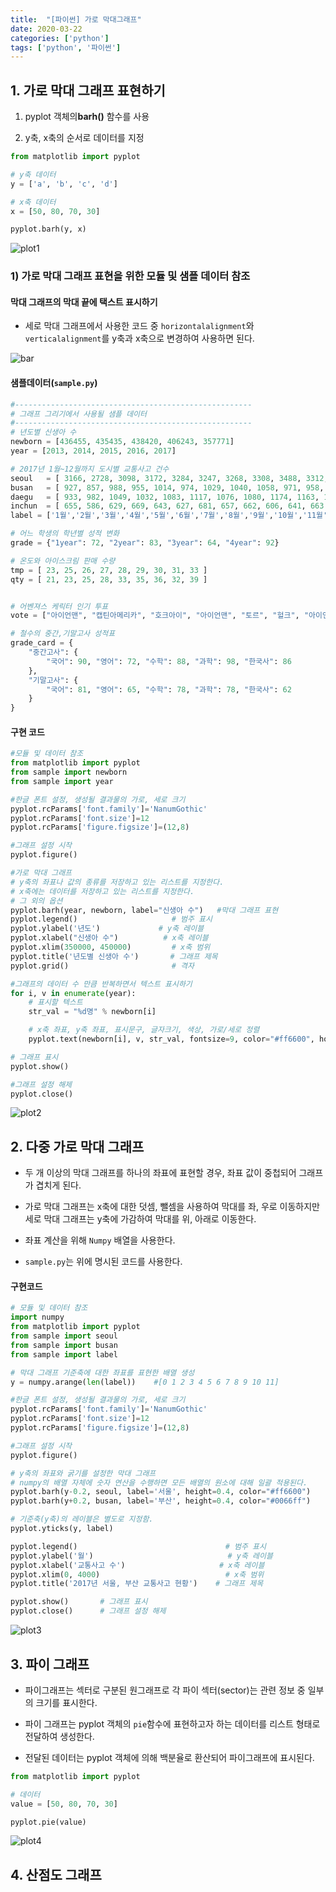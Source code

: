 ```yaml
---
title:  "[파이썬] 가로 막대그래프"
date: 2020-03-22
categories: ['python']
tags: ['python', '파이썬']
---
```

## 1. 가로 막대 그래프 표현하기

1. pyplot 객체의**barh()** 함수를 사용

2. y축, x축의 순서로 데이터를 지정

```python
from matplotlib import pyplot

# y축 데이터
y = ['a', 'b', 'c', 'd']

# x축 데이터
x = [50, 80, 70, 30]

pyplot.barh(y, x)
```

![plot1](/assets/Images/chapter29/1_plot.JPG)

### 1) 가로 막대 그래프 표현을 위한 모듈 및 샘플 데이터 참조

#### 막대 그래프의 막대 끝에 택스트 표시하기

- 세로 막대 그래프에서 사용한 코드 중 `horizontalalignment`와 `verticalalignment`를 y축과 x축으로 변경하여 사용하면 된다.

![bar](/assets/Images/chapter29/2_bar.JPG)

#### 샘플데이터(`sample.py`)

```python
#-----------------------------------------------------
# 그래프 그리기에서 사용될 샘플 데이터
#-----------------------------------------------------
# 년도별 신생아 수
newborn = [436455, 435435, 438420, 406243, 357771]
year = [2013, 2014, 2015, 2016, 2017]

# 2017년 1월~12월까지 도시별 교통사고 건수
seoul   = [ 3166, 2728, 3098, 3172, 3284, 3247, 3268, 3308, 3488, 3312, 3375, 3179 ]
busan   = [ 927, 857, 988, 955, 1014, 974, 1029, 1040, 1058, 971, 958, 982 ]
daegu   = [ 933, 982, 1049, 1032, 1083, 1117, 1076, 1080, 1174, 1163, 1146, 1135 ]
inchun  = [ 655, 586, 629, 669, 643, 627, 681, 657, 662, 606, 641, 663 ]
label = ['1월','2월','3월','4월','5월','6월','7월','8월','9월','10월','11월','12월']

# 어느 학생의 학년별 성적 변화
grade = {"1year": 72, "2year": 83, "3year": 64, "4year": 92}

# 온도와 아이스크림 판매 수량
tmp = [ 23, 25, 26, 27, 28, 29, 30, 31, 33 ]
qty = [ 21, 23, 25, 28, 33, 35, 36, 32, 39 ]


# 어벤져스 케릭터 인기 투표
vote = ["아이언맨", "캡틴아메리카", "호크아이", "아이언맨", "토르", "헐크", "아이언맨", "토르", "블랙위도우", "아이언맨", "아이언맨", "캡틴아메리카", "아이언맨", "토르", "헐크", "아이언맨", "토르", "블랙위도우", "호크아이", "아이언맨", "아이언맨", "캡틴아메리카", "아이언맨", "토르", "헐크", "아이언맨", "토르", "블랙위도우", "아이언맨", "캡틴아메리카", "아이언맨", "토르", "헐크", "아이언맨", "토르", "아이언맨", "블랙위도우", "아이언맨", "캡틴아메리카", "아이언맨", "호크아이", "토르", "헐크", "아이언맨", "토르", "아이언맨", "블랙위도우", "토르", "헐크", "아이언맨", "토르", "블랙위도우", "토르", "헐크", "아이언맨", "아이언맨", "호크아이", "토르", "블랙위도우", "아이언맨", "토르", "아이언맨", "토르", "아이언맨", "토르", "아이언맨", "아이언맨", "캡틴아메리카", "아이언맨", "토르", "아이언맨", "캡틴아메리카", "아이언맨", "토르", "캡틴아메리카", "블랙위도우", "아이언맨", "캡틴아메리카", "아이언맨", "토르", "캡틴아메리카", "헐크", "아이언맨", "토르", "블랙위도우", "아이언맨", "캡틴아메리카", "아이언맨", "토르", "헐크", "아이언맨", "토르", "아이언맨", "블랙위도우", "아이언맨", "캡틴아메리카", "아이언맨", "캡틴아메리카", "토르", "헐크", "아이언맨", "토르", "캡틴아메리카", "캡틴아메리카", "캡틴아메리카", "블랙위도우", "아이언맨", "호크아이", "캡틴아메리카", "아이언맨", "토르", "헐크", "아이언맨", "아이언맨", "토르", "블랙위도우", "아이언맨", "캡틴아메리카", "아이언맨", "아이언맨", "아이언맨", "아이언맨", "토르", "헐크", "캡틴아메리카", "캡틴아메리카", "아이언맨", "토르", "블랙위도우", "토르", "헐크", "아이언맨", "토르", "블랙위도우", "토르", "캡틴아메리카", "헐크", "아이언맨", "토르", "블랙위도우", "아이언맨", "토르", "아이언맨", "토르", "아이언맨", "토르", "아이언맨", "캡틴아메리카", "아이언맨", "토르", "아이언맨", "캡틴아메리카", "아이언맨", "토르", "블랙위도우"]

# 철수의 중간,기말고사 성적표
grade_card = {
    "중간고사": {
        "국어": 90, "영어": 72, "수학": 88, "과학": 98, "한국사": 86
    },
    "기말고사": {
        "국어": 81, "영어": 65, "수학": 78, "과학": 78, "한국사": 62
    }
}
```

#### 구현 코드

```python
#모듈 및 데이터 참조
from matplotlib import pyplot
from sample import newborn
from sample import year

#한글 폰트 설정, 생성될 결과물의 가로, 세로 크기
pyplot.rcParams['font.family']='NanumGothic'
pyplot.rcParams['font.size']=12
pyplot.rcParams['figure.figsize']=(12,8)

#그래프 설정 시작
pyplot.figure()

#가로 막대 그래프
# y축의 좌표나 값의 종류를 저장하고 있는 리스트를 지정한다.
# x축에는 데이터를 저장하고 있는 리스트를 지정한다.
# 그 외의 옵션
pyplot.barh(year, newborn, label="신생아 수")	#막대 그래프 표현
pyplot.legend()						# 범주 표시
pyplot.ylabel('년도')				# y축 레이블
pyplot.xlabel("신생아 수")			# x축 레이블
pyplot.xlim(350000, 450000)			# x축 범위
pyplot.title('년도별 신생아 수')		# 그래프 제목
pyplot.grid()						# 격자

#그래프의 데이터 수 만큼 반복하면서 텍스트 표시하기
for i, v in enumerate(year):
	# 표시할 텍스트
	str_val = "%d명" % newborn[i]

	# x축 좌표, y축 좌표, 표시문구, 글자크기, 색상, 가로/세로 정렬
	pyplot.text(newborn[i], v, str_val, fontsize=9, color="#ff6600", horizontalalignment='left', verticalalignment='center')

# 그래프 표시
pyplot.show()

#그래프 설정 해제
pyplot.close()
```

![plot2](/assets/Images/chapter29/3_plot2.JPG)
<br>

## 2. 다중 가로 막대 그래프

- 두 개 이상의 막대 그래프를 하나의 좌표에 표현할 경우, 좌표 값이 중첩되어 그래프가 겹치게 된다.

- 가로 막대 그래프는 x축에 대한 덧셈, 뺄셈을 사용하여 막대를 좌, 우로 이동하지만 세로 막대 그래프는 y축에 가감하여 막대를 위, 아래로 이동한다.

- 좌표 계산을 위해 `Numpy` 배열을 사용한다.

- `sample.py`는 위에 명시된 코드를 사용한다.

#### 구현코드
```python
# 모듈 및 데이터 참조
import numpy
from matplotlib import pyplot
from sample import seoul
from sample import busan
from sample import label

# 막대 그래프 기준축에 대한 좌표를 표현한 배열 생성
y = numpy.arange(len(label))	#[0 1 2 3 4 5 6 7 8 9 10 11]

#한글 폰트 설정, 생성될 결과물의 가로, 세로 크기
pyplot.rcParams['font.family']='NanumGothic'
pyplot.rcParams['font.size']=12
pyplot.rcParams['figure.figsize']=(12,8)

#그래프 설정 시작
pyplot.figure()

# y축의 좌표와 굵기를 설정한 막대 그래프
# numpy의 배열 자체에 숫자 연산을 수행하면 모든 배열의 원소에 대해 일괄 적용된다.
pyplot.barh(y-0.2, seoul, label='서울', height=0.4, color="#ff6600")
pyplot.barh(y+0.2, busan, label='부산', height=0.4, color="#0066ff")

# 기준축(y축)의 레이블은 별도로 지정함.
pyplot.yticks(y, label)

pyplot.legend()									# 범주 표시
pyplot.ylabel('월')								# y축 레이블
pyplot.xlabel('교통사고 수')						# x축 레이블
pyplot.xlim(0, 4000)							# x축 범위
pyplot.title('2017년 서울, 부산 교통사고 현황')	# 그래프 제목

pyplot.show()		# 그래프 표시
pyplot.close()		# 그래프 설정 해제
```

![plot3](/assets/Images/chapter29/4_plot3.JPG)
<br>

## 3. 파이 그래프

- 파이그래프는 섹터로 구분된 원그래프로 각 파이 섹터(sector)는 관련 정보 중 일부의 크기를 표시한다.

- 파이 그래프는 pyplot 객체의 `pie`함수에 표현하고자 하는 데이터를 리스트 형태로 전달하여 생성한다.

- 전달된 데이터는 pyplot 객체에 의해 백분율로 환산되어 파이그래프에 표시된다.

```python
from matplotlib import pyplot

# 데이터
value = [50, 80, 70, 30]

pyplot.pie(value)
```

![plot4](/assets/Images/chapter29/5_plot4.JPG)

## 4. 산점도 그래프